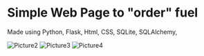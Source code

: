 # Simple Web Page to "order" fuel 

Made using Python, Flask, Html, CSS, SQLite, SQLAlchemy, 
 
 ![Picture2](https://user-images.githubusercontent.com/61709408/124045233-d8e34800-d9d4-11eb-9f51-baeb8f65e698.png)
![Picture3](https://user-images.githubusercontent.com/61709408/124045238-dc76cf00-d9d4-11eb-82f5-06db6efb7c03.png)
![Picture4](https://user-images.githubusercontent.com/61709408/124045244-de409280-d9d4-11eb-8a35-480dd668888b.png)

